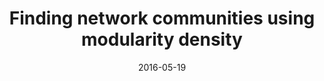 ---
title: "Finding network communities using modularity density"
collection: talks
type: "Invited talk"
permalink: /talks/2016-05-19-talk-23
venue: "Mathematics of networks, University of Southampton"
date: 2016-05-19
location: "Southampton, UK"
---